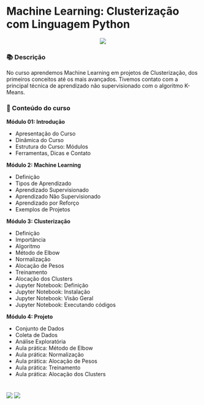 # Machine Learning: Clusterização com Linguagem Python

<p align="center">
<img src="https://img.shields.io/static/v1?label=Status&message=EM_ANDAMENTO&color=blue&style=for-the-badge"/>
</p>

### 📚  Descrição

No curso aprendemos Machine Learning em projetos de Clusterização, dos primeiros conceitos até os mais avançados. Tivemos contato com a principal técnica de aprendizado não supervisionado com o algoritmo K-Means.

### 📂 Conteúdo do curso

**Módulo 01: Introdução**

* Apresentação do Curso
* Dinâmica do Curso
* Estrutura do Curso: Módulos
* Ferramentas, Dicas e Contato

**Módulo 2: Machine Learning**

* Definição
* Tipos de Aprendizado
* Aprendizado Supervisionado
* Aprendizado Não Supervisionado
* Aprendizado por Reforço
* Exemplos de Projetos

**Módulo 3: Clusterização**

* Definição
* Importância
* Algoritmo
* Método de Elbow
* Normalização
* Alocação de Pesos
* Treinamento
* Alocação dos Clusters
* Jupyter Notebook: Definição
* Jupyter Notebook: Instalação
* Jupyter Notebook: Visão Geral
* Jupyter Notebook: Executando códigos

**Módulo 4: Projeto**

* Conjunto de Dados 
* Coleta de Dados
* Análise Exploratória
* Aula prática: Método de Elbow 
* Aula prática: Normalização 
* Aula prática: Alocação de Pesos 
* Aula prática: Treinamento 
* Aula prática: Alocação dos Clusters 

#

<div>
  <a href="https://www.linkedin.com/in/claudia-anjos/" target="_blank"><img src="https://img.shields.io/badge/-LinkedIn-%230077B5?style=for-the-badge&logo=linkedin&logoColor=white" target="_blank"></a>
  <a href="https://medium.com/@ndosanjosc" target="_blank"><img src="https://img.shields.io/badge/Medium-12100E?style=for-the-badge&logo=medium&logoColor=white"></a>
</div>